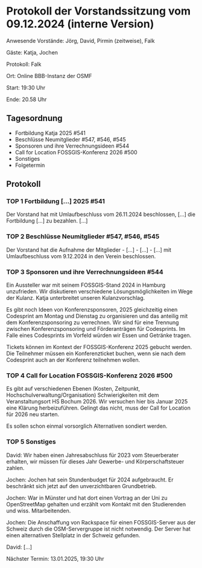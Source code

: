 # Protokoll der Vorstandssitzung vom 09.12.2024 (interne Version)

Anwesende Vorstände: Jörg, David, Pirmin (zeitweise), Falk

Gäste: Katja, Jochen

Protokoll: Falk

Ort: Online BBB-Instanz der OSMF

Start: 19:30 Uhr

Ende: 20.58 Uhr

## Tagesordnung

-   Fortbildung Katja 2025 #541
-   Beschlüsse Neumitglieder #547, #546, #545
-   Sponsoren und ihre Verrechnungsideen #544
-   Call for Location FOSSGIS-Konferenz 2026 #500
-   Sonstiges
-   Folgetermin

## Protokoll

### TOP 1 Fortbildung [...] 2025 #541

Der Vorstand hat mit Umlaufbeschluss vom 26.11.2024 beschlossen, [...] die Fortbildung [...] zu bezahlen. [...]

### TOP 2 Beschlüsse Neumitglieder #547, #546, #545

Der Vorstand hat die Aufnahme der Mitglieder - [...] - [...] - [...] mit Umlaufbeschluss vom 9.12.2024 in den Verein beschlossen.

### TOP 3 Sponsoren und ihre Verrechnungsideen #544

Ein Aussteller war mit seinem FOSSGIS-Stand 2024 in Hamburg unzufrieden. Wir diskutieren verschiedene Lösungsmöglichkeiten im Wege der Kulanz. Katja unterbreitet unseren Kulanzvorschlag.

Es gibt noch Ideen von Konferenzsponsoren, 2025 gleichzeitig einen Codesprint am Montag und Dienstag zu organisieren und das anteilig mit dem Konferenzsponsoring zu verrechnen. Wir sind für eine Trennung zwischen Konferenzsponsoring und Förderanträgen für Codesprints. Im Falle eines Codesprints im Vorfeld würden wir Essen und Getränke tragen.

Tickets können im Kontext der FOSSGIS-Konferenz 2025 gebucht werden. Die Teilnehmer müssen ein Konferenzticket buchen, wenn sie nach dem Codesprint auch an der Konferenz teilnehmen wollen.

### TOP 4 Call for Location FOSSGIS-Konferenz 2026 #500

Es gibt auf verschiedenen Ebenen (Kosten, Zeitpunkt, Hochschulverwaltung/Organisation) Schwierigkeiten mit dem Veranstaltungsort HS Bochum 2026. Wir versuchen hier bis Januar 2025 eine Klärung herbeizuführen. Gelingt das nicht, muss der Call for Location für 2026 neu starten.

Es sollen schon einmal vorsorglich Alternativen sondiert werden.

### TOP 5 Sonstiges

David: Wir haben einen Jahresabschluss für 2023 vom Steuerberater erhalten, wir müssen für dieses Jahr Gewerbe- und Körperschaftsteuer zahlen.

Jochen: Jochen hat sein Stundenbudget für 2024 aufgebraucht. Er beschränkt sich jetzt auf den unverzichtbaren Grundbetrieb.

Jochen: War in Münster und hat dort einen Vortrag an der Uni zu OpenStreetMap gehalten und erzählt vom Kontakt mit den Studierenden und wiss. Mitarbeitenden.

Jochen: Die Anschaffung von Rackspace für einen FOSSGIS-Server aus der Schweiz durch die OSM-Servergruppe ist nicht notwendig. Der Server hat einen alternativen Stellplatz in der Schweiz gefunden.

David: [...]

Nächster Termin: 13.01.2025, 19:30 Uhr
